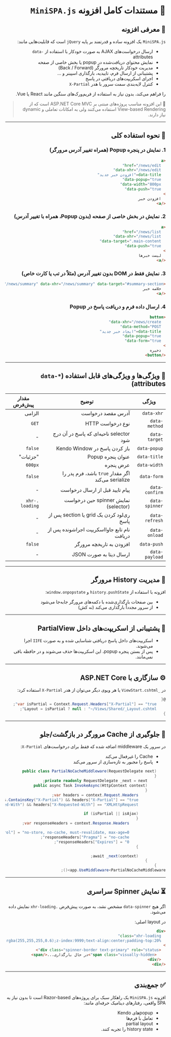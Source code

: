 <div dir="rtl">

# 📄 مستندات کامل افزونه `MiniSPA.js`

## 📌 معرفی افزونه

`MiniSPA.js` یک افزونه ساده و قدرتمند بر پایه `jQuery` است که قابلیت‌هایی مانند:

- ارسال درخواست‌های AJAX به صورت خودکار با استفاده از `data-` attributes
- نمایش محتوای دریافت‌شده در popup یا بخش خاصی از صفحه
- مدیریت خودکار تاریخچه مرورگر (Back / Forward)
- پشتیبانی از ارسال فرم، تاییدیه، بارگذاری اسپینر و ...
- اجرای اسکریپت‌های دریافتی در پاسخ
- کنترل لایه‌بندی سمت سرور با هدر `X-Partial`

را فراهم می‌کند، بدون نیاز به استفاده از فریم‌ورک‌های سنگین مانند React یا Vue.

> 🔧 این افزونه مناسب پروژه‌های مبتنی بر ASP.NET Core MVC است که از View-based Rendering استفاده می‌کنند ولی به امکانات تعاملی و dynamic نیاز دارند.

---

## 🎯 نحوه استفاده کلی

### 1. نمایش در پنجره Popup (همراه تغییر آدرس مرورگر)

```html
<a
  href="/news/edit"
  data-xhr="/news/edit"
  data-title="افزودن خبر جدید"
  data-popup="true"
  data-width="800px"
  data-push="true"
>
  افزودن خبر
</a>
```

### 2. نمایش در بخش خاصی از صفحه (بدون Popup، همراه با تغییر آدرس)

```html
<a
  href="/news/list"
  data-xhr="/news/list"
  data-target=".main-content"
  data-push="true"
>
  لیست خبرها
</a>
```

### 3. نمایش فقط در DOM بدون تغییر آدرس (مثلاً در تب یا کارت خاص)

```html
<a href="/news/summary" data-xhr="/news/summary" data-target="#summary-section">
  خلاصه خبر
</a>
```

### 4. ارسال داده فرم و دریافت پاسخ در Popup

```html
<button
  data-xhr="/news/create"
  data-method="POST"
  data-title="ایجاد خبر جدید"
  data-popup="true"
  data-form="true"
>
  ذخیره
</button>
```

---

## 🔖 ویژگی‌ها و ویژگی‌های قابل استفاده (`data-*` attributes)

| ویژگی          | توضیح                                              | مقدار پیش‌فرض  |
| -------------- | -------------------------------------------------- | -------------- |
| `data-xhr`     | آدرس مقصد درخواست                                  | الزامی         |
| `data-method`  | نوع درخواست HTTP                                   | `GET`          |
| `data-target`  | selector ناحیه‌ای که پاسخ در آن درج شود            | -              |
| `data-popup`   | باز کردن پاسخ در Kendo Window                      | `false`        |
| `data-title`   | عنوان پنجره Popup                                  | "جزئیات"       |
| `data-width`   | عرض پنجره                                          | `600px`        |
| `data-form`    | اگر مقدار `true` باشد، فرم پدر را serialize می‌کند | `false`        |
| `data-confirm` | پیام تایید قبل از ارسال درخواست                    | -              |
| `data-spinner` | نمایش spinner حین درخواست (selector)               | `.xhr-loading` |
| `data-refresh` | ری‌لود کردن یک grid یا section پس از پاسخ          | -              |
| `data-onload`  | نام تابع جاوااسکریپت اجراشونده پس از دریافت        | -              |
| `data-push`    | افزودن به تاریخچه مرورگر                           | `false`        |
| `data-payload` | ارسال دیتا به صورت JSON                            | -              |

---

## 🔁 مدیریت History مرورگر

افزونه با استفاده از `history.pushState` و `window.onpopstate`:

- بین صفحات بارگذاری‌شده با دکمه‌های مرورگر جابه‌جا می‌شود
- از سرور مجدداً بارگذاری می‌کند (نه کش)

---

## 🧠 پشتیبانی از اسکریپت‌های داخل PartialView

- اسکریپت‌های داخل پاسخ دریافتی شناسایی شده و به صورت `IIFE` اجرا می‌شوند.
- پس از بستن پنجره popup، این اسکریپت‌ها حذف می‌شوند و در حافظه باقی نمی‌مانند.

---

## ⚙️ سازگاری با ASP.NET Core

در `_ViewStart.cshtml` یا هر ویوی دیگر می‌توان از هدر `X-Partial` استفاده کرد:

```csharp
@{
    var isPartial = Context.Request.Headers["X-Partial"] == "true";
    Layout = isPartial ? null : "~/Views/Shared/_Layout.cshtml";
}
```

---

## 🚫 جلوگیری از Cache مرورگر در بازگشت/جلو

در سرور یک middleware اضافه شده که فقط برای درخواست‌های `X-Partial`:

- Cache را غیرفعال می‌کند
- پاسخ را مجبور به تازه‌سازی از سرور می‌کند

```csharp
    public class PartialNoCacheMiddleware(RequestDelegate next)
    {
        private readonly RequestDelegate _next = next;
        public async Task InvokeAsync(HttpContext context)
        {
            var headers = context.Request.Headers;
            var isPartial = headers.ContainsKey("X-Partial") && headers["X-Partial"] == "true";
            var isAjax = headers.ContainsKey("X-Requested-With") && headers["X-Requested-With"] == "XMLHttpRequest";

            if (isPartial || isAjax)
            {
                var responseHeaders = context.Response.Headers;

                responseHeaders["Cache-Control"] = "no-store, no-cache, must-revalidate, max-age=0";
                responseHeaders["Pragma"] = "no-cache";
                responseHeaders["Expires"] = "0";
            }

            await _next(context);
        }
    }
app.UseMiddleware<PartialNoCacheMiddleware>();
```

---

## ⏳ نمایش Spinner سراسری

اگر هیچ `data-spinner` مشخص نشد، به صورت پیش‌فرض `.xhr-loading` نمایش داده می‌شود.

در layout اصلی:

```html
<div
  class="xhr-loading"
  style="display:none;position:fixed;top:0;left:0;width:100%;height:100%;background:rgba(255,255,255,0.6);z-index:9999;text-align:center;padding-top:20%;"
>
  <div class="spinner-border text-primary" role="status">
    <span class="visually-hidden">در حال بارگذاری...</span>
  </div>
</div>
```

---

## ✅ جمع‌بندی

افزونه `MiniSPA.js` یک راهکار سبک برای پروژه‌های Razor-based است تا بدون نیاز به SPA واقعی، رفتارهای دینامیک حرفه‌ای مانند:

- popupهای Kendo
- تعامل با فرم‌ها
- partial layout
- history state را تجربه کنند.

</div>
